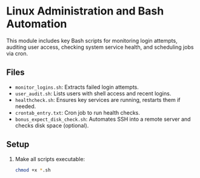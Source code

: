 # Linux Administration and Bash Automation

This module includes key Bash scripts for monitoring login attempts, auditing user access, checking system service health, and scheduling jobs via cron.

## Files
- `monitor_logins.sh`: Extracts failed login attempts.
- `user_audit.sh`: Lists users with shell access and recent logins.
- `healthcheck.sh`: Ensures key services are running, restarts them if needed.
- `crontab_entry.txt`: Cron job to run health checks.
- `bonus_expect_disk_check.sh`: Automates SSH into a remote server and checks disk space (optional).

## Setup
1. Make all scripts executable:
   ```bash
   chmod +x *.sh
